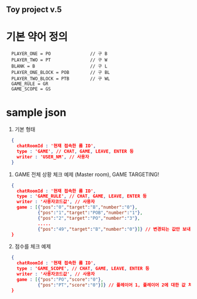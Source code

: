 Toy project v.5
---

# 기본 약어 정의

```properties
  PLAYER_ONE = PO               // 구 B
  PLAYER_TWO = PT               // 구 W
  BLANK = B                     // 구 L
  PLAYER_ONE_BLOCK = POB        // 구 BL
  PLAYER_TWO_BLOCK = PTB        // 구 WL
  GAME_RULE = GR
  GAME_SCOPE = GS
```

# sample json

1. 기본 형태 

```json
  {
    chatRoomId : '현재 접속한 룸 ID',
    type : 'GAME', // CHAT, GAME, LEAVE, ENTER 등
    writer : 'USER_NM', // 사용자 
  }
```


1. GAME 전체 상황 체크 예제 (Master room), GAME TARGETING!

```json
  {
    chatRoomId : '현재 접속한 룸 ID',
    type : 'GAME_RULE', // CHAT, GAME, LEAVE, ENTER 등
    writer : '사용자코드값', // 사용자 
    game : [{"pos":"0","target":"B","number":"0"},
            {"pos":"1","target":"POB","number":"1"},
            {"pos":"2","target":"PO","number":"3"},
            .....
            {"pos":"49","target":"B","number":"0"}]} // 변경되는 값만 보내거나 {{CHECKERBOARD_SIZE}} 의 제곱에 대한 전체 데이터를 제공
  }
```

2. 점수를 체크 예제

```json
  {
    chatRoomId : '현재 접속한 룸 ID',
    type : 'GAME_SCOPE', // CHAT, GAME, LEAVE, ENTER 등
    writer : '사용자코드값', // 사용자 
    game : [{"pos":"PO","score":"0"},
            {"pos":"PT","score":"0"}]} // 플레이어 1, 플레이어 2에 대한 값 처리
  }
```

